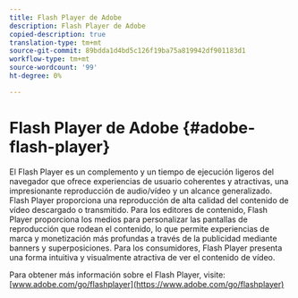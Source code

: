 ```yaml
---
title: Flash Player de Adobe
description: Flash Player de Adobe
copied-description: true
translation-type: tm+mt
source-git-commit: 89bdda1d4bd5c126f19ba75a819942df901183d1
workflow-type: tm+mt
source-wordcount: '99'
ht-degree: 0%

---
```



# Flash Player de Adobe {#adobe-flash-player}

El Flash Player es un complemento y un tiempo de ejecución ligeros del navegador que ofrece experiencias de usuario coherentes y atractivas, una impresionante reproducción de audio/vídeo y un alcance generalizado. Flash Player proporciona una reproducción de alta calidad del contenido de vídeo descargado o transmitido. Para los editores de contenido, Flash Player proporciona los medios para personalizar las pantallas de reproducción que rodean el contenido, lo que permite experiencias de marca y monetización más profundas a través de la publicidad mediante banners y superposiciones. Para los consumidores, Flash Player presenta una forma intuitiva y visualmente atractiva de ver el contenido de vídeo.

Para obtener más información sobre el Flash Player, visite: [www.adobe.com/go/flashplayer](https://www.adobe.com/go/flashplayer)
